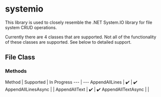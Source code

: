 # systemio

This library is used to closely resemble the .NET System.IO library for file system CRUD operations.

Currently there are 4 classes that are supported. Not all of the functionality of these classes are supported. See below to detailed support.

## File Class
### Methods
Method | Supported | In Progress
 --- | ---
 AppendAllLines | :heavy_check_mark: | :heavy_check_mark:
AppendAllLinesAsync | | 
AppendAllText | :heavy_check_mark: | :heavy_check_mark:
AppendAllTextAsync | | 
